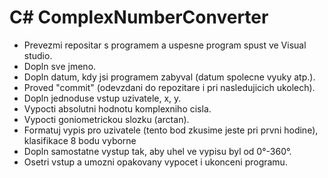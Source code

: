 # C# ComplexNumberConverter
* Prevezmi repositar s programem a uspesne program spust ve Visual studio.
* Dopln sve jmeno.
* Dopln datum, kdy jsi programem zabyval (datum spolecne vyuky atp.).
* Proved "commit" (odevzdani do repozitare i pri nasledujicich ukolech).
* Dopln jednoduse vstup uzivatele, x, y.
* Vypocti absolutni hodnotu komplexniho cisla.
* Vypocti goniometrickou slozku (arctan).
* Formatuj vypis pro uzivatele (tento bod zkusime jeste pri prvni hodine), klasifikace 8 bodu vyborne
* Dopln samostatne vystup tak, aby uhel ve vypisu byl od 0°-360°.
* Osetri vstup a umozni opakovany vypocet i ukonceni programu.
